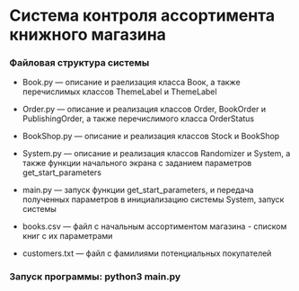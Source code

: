 # Система контроля ассортимента книжного магазина

### Файловая структура системы
* Book.py — описание и раелизация класса Воок, а также перечислимых классов ThemeLabel и ThemeLabel

* Order.py — описание и реализация классов Order, BookOrder и PublishingOrder, а также перечислимого класса OrderStatus

* BookShop.py — описание и реализация классов Stock и BookShop

* System.py — описание и реализация классов Randomizer и System, а также функции начального экрана с заданием параметров get_start_parameters

* main.py — запуск функции get_start_parameters, и передача полученных параметров в инициализацию системы System, запуск системы

* books.csv — файл с начальным ассортиментом магазина - списком книг с их параметрами

* customers.txt — файл с фамилиями потенциальных покупателей

### Запуск программы:  python3 main.py
